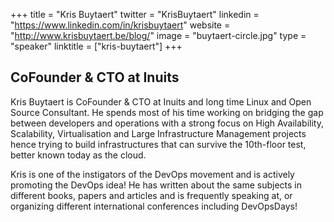 +++
title = "Kris Buytaert"
twitter = "KrisBuytaert"
linkedin = "https://www.linkedin.com/in/krisbuytaert"
website = "http://www.krisbuytaert.be/blog/"
image = "buytaert-circle.jpg"
type = "speaker"
linktitle = ["kris-buytaert"]
+++

<h2>CoFounder & CTO at Inuits</h2>

<p>Kris Buytaert is CoFounder & CTO at Inuits and long time Linux and Open Source Consultant. He spends most of his time working on bridging the gap between developers and operations with a strong focus on High Availability, Scalability, Virtualisation and Large Infrastructure Management projects hence trying to build infrastructures that can survive the 10th-floor test, better known today as the cloud.</p>

<p>Kris is one of the instigators of the DevOps movement and is actively promoting the DevOps idea! He has written about the same subjects in different books, papers and articles and is frequently speaking at, or organizing different international conferences including DevOpsDays!</p>
